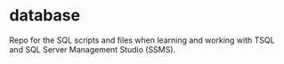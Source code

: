 # database

Repo for the SQL scripts and files when learning and working with TSQL and SQL Server Management Studio (SSMS).
